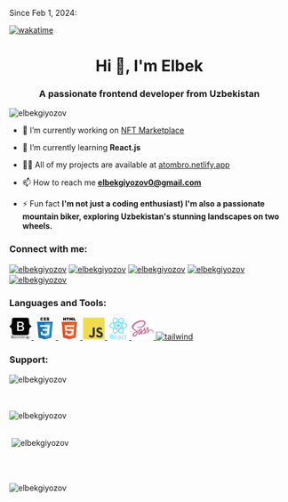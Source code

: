 Since Feb 1, 2024: <br>

[![wakatime](https://wakatime.com/badge/user/018d6315-9e1f-43e0-b4a5-8e5e402d8778.svg)](https://wakatime.com/@018d6315-9e1f-43e0-b4a5-8e5e402d8778)
 
<h1 align="center">Hi 👋, I'm Elbek</h1>
<h3 align="center">A passionate frontend developer from Uzbekistan</h3>

<p align="left"> <img src="https://komarev.com/ghpvc/?username=elbekgiyozov&label=Profile%20views&color=0e75b6&style=flat" alt="elbekgiyozov" /> </p>

- 🔭 I’m currently working on [NFT Marketplace](nftmarketplace-atom.netlify.app)

- 🌱 I’m currently learning **React.js**

- 👨‍💻 All of my projects are available at [atombro.netlify.app](atombro.netlify.app)

- 📫 How to reach me **elbekgiyozov0@gmail.com**

- ⚡ Fun fact **I'm not just a coding enthusiast) I'm also a passionate mountain biker, exploring Uzbekistan's stunning landscapes on two wheels.**

<h3 align="left">Connect with me:</h3>
<p align="left">
<a href="https://codepen.io/elbekgiyozov" target="blank"><img align="center" src="https://raw.githubusercontent.com/rahuldkjain/github-profile-readme-generator/master/src/images/icons/Social/codepen.svg" alt="elbekgiyozov" height="30" width="40" /></a>
<a href="https://linkedin.com/in/elbekgiyozov" target="blank"><img align="center" src="https://raw.githubusercontent.com/rahuldkjain/github-profile-readme-generator/master/src/images/icons/Social/linked-in-alt.svg" alt="elbekgiyozov" height="30" width="40" /></a>
<a href="https://fb.com/elbekgiyozov" target="blank"><img align="center" src="https://raw.githubusercontent.com/rahuldkjain/github-profile-readme-generator/master/src/images/icons/Social/facebook.svg" alt="elbekgiyozov" height="30" width="40" /></a>
<a href="https://instagram.com/elbekgiyozov" target="blank"><img align="center" src="https://raw.githubusercontent.com/rahuldkjain/github-profile-readme-generator/master/src/images/icons/Social/instagram.svg" alt="elbekgiyozov" height="30" width="40" /></a>
<a href="https://www.youtube.com/c/elbekgiyozov" target="blank"><img align="center" src="https://raw.githubusercontent.com/rahuldkjain/github-profile-readme-generator/master/src/images/icons/Social/youtube.svg" alt="elbekgiyozov" height="30" width="40" /></a>
</p>

<h3 align="left">Languages and Tools:</h3>
<p align="left"> <a href="https://getbootstrap.com" target="_blank" rel="noreferrer"> <img src="https://raw.githubusercontent.com/devicons/devicon/master/icons/bootstrap/bootstrap-plain-wordmark.svg" alt="bootstrap" width="40" height="40"/> </a> <a href="https://www.w3schools.com/css/" target="_blank" rel="noreferrer"> <img src="https://raw.githubusercontent.com/devicons/devicon/master/icons/css3/css3-original-wordmark.svg" alt="css3" width="40" height="40"/> </a> <a href="https://www.w3.org/html/" target="_blank" rel="noreferrer"> <img src="https://raw.githubusercontent.com/devicons/devicon/master/icons/html5/html5-original-wordmark.svg" alt="html5" width="40" height="40"/> </a> <a href="https://developer.mozilla.org/en-US/docs/Web/JavaScript" target="_blank" rel="noreferrer"> <img src="https://raw.githubusercontent.com/devicons/devicon/master/icons/javascript/javascript-original.svg" alt="javascript" width="40" height="40"/> </a> <a href="https://reactjs.org/" target="_blank" rel="noreferrer"> <img src="https://raw.githubusercontent.com/devicons/devicon/master/icons/react/react-original-wordmark.svg" alt="react" width="40" height="40"/> </a> <a href="https://sass-lang.com" target="_blank" rel="noreferrer"> <img src="https://raw.githubusercontent.com/devicons/devicon/master/icons/sass/sass-original.svg" alt="sass" width="40" height="40"/> </a> <a href="https://tailwindcss.com/" target="_blank" rel="noreferrer"> <img src="https://www.vectorlogo.zone/logos/tailwindcss/tailwindcss-icon.svg" alt="tailwind" width="40" height="40"/> </a> </p>

<h3 align="left">Support:</h3>
<p><a href="https://www.buymeacoffee.com/elbekgiyozov"> <img align="left" src="https://cdn.buymeacoffee.com/buttons/v2/default-yellow.png" height="50" width="210" alt="elbekgiyozov" /></a></p><br><br><br>

<p><img align="left" src="https://github-readme-stats.vercel.app/api/top-langs?username=elbekgiyozov&show_icons=true&theme=dracula&locale=en&layout=compact" alt="elbekgiyozov" /></p> <br><br>

<p>&nbsp;<img align="center" src="https://github-readme-stats.vercel.app/api?username=elbekgiyozov&show_icons=true&theme=dracula&locale=en" alt="elbekgiyozov" /></p><br><br>

<p><img align="center" src="https://github-readme-streak-stats.herokuapp.com/?user=elbekgiyozov&theme=dark" alt="elbekgiyozov" /></p><br><br>

